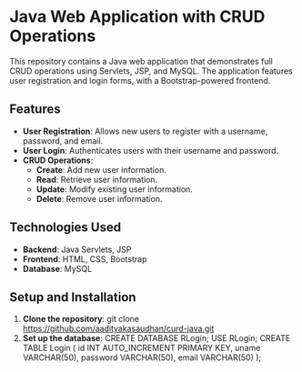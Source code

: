 # Java Web Application with CRUD Operations

This repository contains a Java web application that demonstrates full CRUD operations using Servlets, JSP, and MySQL. The application features user registration and login forms, with a Bootstrap-powered frontend.

## Features

- **User Registration**: Allows new users to register with a username, password, and email.
- **User Login**: Authenticates users with their username and password.
- **CRUD Operations**: 
  - **Create**: Add new user information.
  - **Read**: Retrieve user information.
  - **Update**: Modify existing user information.
  - **Delete**: Remove user information.

## Technologies Used

- **Backend**: Java Servlets, JSP
- **Frontend**: HTML, CSS, Bootstrap
- **Database**: MySQL

## Setup and Installation

1. **Clone the repository**:  git clone https://github.com/aadityakasaudhan/curd-java.git
2. **Set up the database**:
    CREATE DATABASE RLogin;
    USE RLogin;
   CREATE TABLE Login (
    id INT AUTO_INCREMENT PRIMARY KEY,
    uname VARCHAR(50),
    password VARCHAR(50),
    email VARCHAR(50)
);

